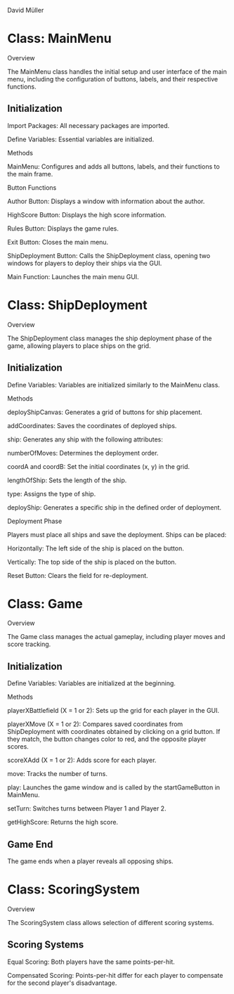 David Müller

# Class: MainMenu
Overview

The MainMenu class handles the initial setup and user interface of the main menu, including the configuration of buttons, labels, and their respective functions.

## Initialization
Import Packages: All necessary packages are imported.

Define Variables: Essential variables are initialized.

Methods

MainMenu: Configures and adds all buttons, labels, and their functions to the main frame.

Button Functions

Author Button: Displays a window with information about the author.

HighScore Button: Displays the high score information.

Rules Button: Displays the game rules.

Exit Button: Closes the main menu.

ShipDeployment Button: Calls the ShipDeployment class, opening two windows for players to deploy their ships via the GUI.

Main Function: Launches the main menu GUI.

# Class: ShipDeployment

Overview

The ShipDeployment class manages the ship deployment phase of the game, allowing players to place ships on the grid.


## Initialization

Define Variables: Variables are initialized similarly to the MainMenu class.

Methods

deployShipCanvas: Generates a grid of buttons for ship placement.

addCoordinates: Saves the coordinates of deployed ships.

ship: Generates any ship with the following attributes:

numberOfMoves: Determines the deployment order.

coordA and coordB: Set the initial coordinates (x, y) in the grid.

lengthOfShip: Sets the length of the ship.

type: Assigns the type of ship.

deployShip: Generates a specific ship in the defined order of deployment.

Deployment Phase

Players must place all ships and save the deployment. Ships can be placed:

Horizontally: The left side of the ship is placed on the button.

Vertically: The top side of the ship is placed on the button.

Reset Button: Clears the field for re-deployment.

# Class: Game
Overview

The Game class manages the actual gameplay, including player moves and score tracking.

## Initialization

Define Variables: Variables are initialized at the beginning.

Methods

playerXBattlefield (X = 1 or 2): Sets up the grid for each player in the GUI.

playerXMove (X = 1 or 2): Compares saved coordinates from ShipDeployment with coordinates obtained by clicking on a grid button. If they match, the button changes color to red, and the opposite player scores.

scoreXAdd (X = 1 or 2): Adds score for each player.

move: Tracks the number of turns.

play: Launches the game window and is called by the startGameButton in MainMenu.

setTurn: Switches turns between Player 1 and Player 2.

getHighScore: Returns the high score.

## Game End

The game ends when a player reveals all opposing ships.

# Class: ScoringSystem

Overview

The ScoringSystem class allows selection of different scoring systems.

## Scoring Systems

Equal Scoring: Both players have the same points-per-hit.

Compensated Scoring: Points-per-hit differ for each player to compensate for the second player's disadvantage.
